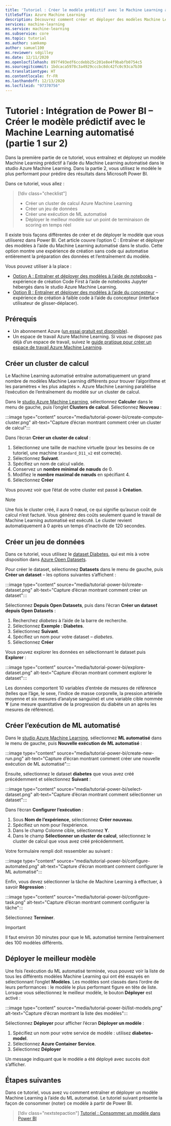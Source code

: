 ```yaml
---
title: 'Tutoriel : Créer le modèle prédictif avec le Machine Learning automatisé (partie 1 sur 2)'
titleSuffix: Azure Machine Learning
description: Découvrez comment créer et déployer des modèles Machine Learning automatisé, afin de pouvoir utiliser le meilleur modèle pour prédire les résultats dans Microsoft Power BI.
services: machine-learning
ms.service: machine-learning
ms.subservice: core
ms.topic: tutorial
ms.author: samkemp
author: samuel100
ms.reviewer: sdgilley
ms.date: 12/11/2020
ms.openlocfilehash: 897f493edf6ccdebb25c201e8e4f9babfb0754c5
ms.sourcegitcommit: 1bdcaca5978c3a4929cccbc8dc42fc0c93ca7b30
ms.translationtype: HT
ms.contentlocale: fr-FR
ms.lasthandoff: 12/13/2020
ms.locfileid: "97370756"
---
```

# <a name="tutorial-power-bi-integration---create-the-predictive-model-using-automated-machine-learning-part-1-of-2"></a>Tutoriel : Intégration de Power BI – Créer le modèle prédictif avec le Machine Learning automatisé (partie 1 sur 2)

Dans la première partie de ce tutoriel, vous entraînez et déployez un modèle Machine Learning prédictif à l’aide du Machine Learning automatisé dans le studio Azure Machine Learning.  Dans la partie 2, vous utilisez le modèle le plus performant pour prédire des résultats dans Microsoft Power BI.

Dans ce tutoriel, vous allez :

> [!div class="checklist"]
> * Créer un cluster de calcul Azure Machine Learning
> * Créer un jeu de données
> * Créer une exécution de ML automatisé
> * Déployer le meilleur modèle sur un point de terminaison de scoring en temps réel


Il existe trois façons différentes de créer et de déployer le modèle que vous utiliserez dans Power BI.  Cet article couvre l’option C : Entraîner et déployer des modèles à l’aide du Machine Learning automatisé dans le studio.  Cette option montre une expérience de création sans code qui automatise entièrement la préparation des données et l’entraînement du modèle. 

Vous pouvez utiliser à la place :

* [Option A : Entraîner et déployer des modèles à l’aide de notebooks](tutorial-power-bi-custom-model.md) – expérience de création Code First à l’aide de notebooks Jupyter hébergés dans le studio Azure Machine Learning.
* [Option B : Entraîner et déployer des modèles à l’aide du concepteur](tutorial-power-bi-designer-model.md) – expérience de création à faible code à l’aide du concepteur (interface utilisateur de glisser-déplacer).

## <a name="prerequisites"></a>Prérequis

- Un abonnement Azure ([un essai gratuit est disponible](https://aka.ms/AMLFree)). 
- Un espace de travail Azure Machine Learning. Si vous ne disposez pas déjà d’un espace de travail, suivez le [guide pratique pour créer un espace de travail Azure Machine Learning](./how-to-manage-workspace.md#create-a-workspace).

## <a name="create-compute-cluster"></a>Créer un cluster de calcul

Le Machine Learning automatisé entraîne automatiquement un grand nombre de modèles Machine Learning différents pour trouver l’algorithme et les paramètres « les plus adaptés ». Azure Machine Learning parallélise l’exécution de l’entraînement du modèle sur un cluster de calcul.

Dans le [studio Azure Machine Learning](https://ml.azure.com), sélectionnez **Calculer** dans le menu de gauche, puis l’onglet **Clusters de calcul**. Sélectionnez **Nouveau** :

:::image type="content" source="media/tutorial-power-bi/create-compute-cluster.png" alt-text="Capture d’écran montrant comment créer un cluster de calcul":::

Dans l’écran **Créer un cluster de calcul** :

1. Sélectionnez une taille de machine virtuelle (pour les besoins de ce tutoriel, une machine `Standard_D11_v2` est correcte).
1. Sélectionnez **Suivant**.
1. Spécifiez un nom de calcul valide.
1. Conservez un **nombre minimal de nœuds** de 0.
1. Modifiez le **nombre maximal de nœuds** en spécifiant 4.
1. Sélectionnez **Créer**

Vous pouvez voir que l’état de votre cluster est passé à **Création**.

>[!NOTE]
> Une fois le cluster créé, il aura 0 nœud, ce qui signifie qu’aucun coût de calcul n’est facturé. Vous générez des coûts seulement quand le travail de Machine Learning automatisé est exécuté. Le cluster revient automatiquement à 0 après un temps d’inactivité de 120 secondes.


## <a name="create-dataset"></a>Créer un jeu de données

Dans ce tutoriel, vous utilisez le [dataset Diabetes](https://www4.stat.ncsu.edu/~boos/var.select/diabetes.html), qui est mis à votre disposition dans [Azure Open Datasets](https://azure.microsoft.com/services/open-datasets/).

Pour créer le dataset, sélectionnez **Datasets** dans le menu de gauche, puis **Créer un dataset** – les options suivantes s’affichent :

:::image type="content" source="media/tutorial-power-bi/create-dataset.png" alt-text="Capture d’écran montrant comment créer un dataset":::

Sélectionnez **Depuis Open Datasets**, puis dans l’écran **Créer un dataset depuis Open Datasets** :

1. Recherchez *diabetes* à l’aide de la barre de recherche.
1. Sélectionnez **Exemple : Diabetes**.
1. Sélectionnez **Suivant**.
1. Spécifiez un nom pour votre dataset – *diabetes*.
1. Sélectionnez **Créer**

Vous pouvez explorer les données en sélectionnant le dataset puis **Explorer** :

:::image type="content" source="media/tutorial-power-bi/explore-dataset.png" alt-text="Capture d’écran montrant comment explorer le dataset":::

Les données comportent 10 variables d’entrée de mesures de référence (telles que l’âge, le sexe, l’indice de masse corporelle, la pression artérielle moyenne et six mesures d’analyse sanguine) et une variable cible nommée **Y** (une mesure quantitative de la progression du diabète un an après les mesures de référence).

## <a name="create-automated-ml-run"></a>Créer l’exécution de ML automatisé

Dans le [studio Azure Machine Learning](https://ml.azure.com), sélectionnez **ML automatisé** dans le menu de gauche, puis **Nouvelle exécution de ML automatisé** :

:::image type="content" source="media/tutorial-power-bi/create-new-run.png" alt-text="Capture d’écran montrant comment créer une nouvelle exécution de ML automatisé":::

Ensuite, sélectionnez le dataset **diabetes** que vous avez créé précédemment et sélectionnez **Suivant** :

:::image type="content" source="media/tutorial-power-bi/select-dataset.png" alt-text="Capture d’écran montrant comment sélectionner un dataset":::
 
Dans l’écran **Configurer l’exécution** :

1. Sous **Nom de l’expérience**, sélectionnez **Créer nouveau**.
1. Spécifiez un nom pour l’expérience.
1. Dans le champ Colonne cible, sélectionnez **Y**.
1. Dans le champ **Sélectionner un cluster de calcul**, sélectionnez le cluster de calcul que vous avez créé précédemment. 

Votre formulaire rempli doit ressembler au suivant :

:::image type="content" source="media/tutorial-power-bi/configure-automated.png" alt-text="Capture d’écran montrant comment configurer le ML automatisé":::

Enfin, vous devez sélectionner la tâche de Machine Learning à effectuer, à savoir **Régression** :

:::image type="content" source="media/tutorial-power-bi/configure-task.png" alt-text="Capture d’écran montrant comment configurer la tâche":::

Sélectionnez **Terminer**.

> [!IMPORTANT]
> Il faut environ 30 minutes pour que le ML automatisé termine l’entraînement des 100 modèles différents.

## <a name="deploy-the-best-model"></a>Déployer le meilleur modèle

Une fois l’exécution du ML automatisé terminée, vous pouvez voir la liste de tous les différents modèles Machine Learning qui ont été essayés en sélectionnant l’onglet **Modèles**. Les modèles sont classés dans l’ordre de leurs performances : le modèle le plus performant figure en tête de liste. Lorsque vous sélectionnez le meilleur modèle, le bouton **Déployer** est activé :

:::image type="content" source="media/tutorial-power-bi/list-models.png" alt-text="Capture d’écran montrant la liste des modèles":::

Sélectionnez **Déployer** pour afficher l’écran **Déployer un modèle** :

1. Spécifiez un nom pour votre service de modèle : utilisez **diabetes-model**.
1. Sélectionnez **Azure Container Service**.
1. Sélectionnez **Déployer**

Un message indiquant que le modèle a été déployé avec succès doit s’afficher.

## <a name="next-steps"></a>Étapes suivantes

Dans ce tutoriel, vous avez vu comment entraîner et déployer un modèle Machine Learning à l’aide du ML automatisé. Le tutoriel suivant présente la façon de consommer (noter) ce modèle à partir de Power BI.

> [!div class="nextstepaction"]
> [Tutoriel : Consommer un modèle dans Power BI](/power-bi/connect-data/service-aml-integrate?context=azure/machine-learning/context/ml-context)

